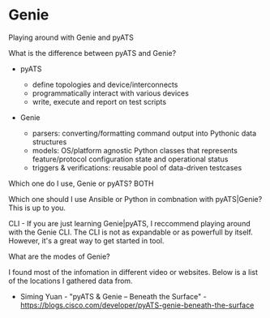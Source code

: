 # Genie
Playing around with Genie and pyATS

What is the difference between pyATS and Genie? 
- pyATS
    - define topologies and device/interconnects
    - programmatically interact with various devices
    - write, execute and report on test scripts

- Genie
    - parsers: converting/formatting command output into Pythonic data structures
    - models: OS/platform agnostic Python classes that represents feature/protocol configuration state and operational status
    - triggers & verifications: reusable pool of data-driven testcases

Which one do I use, Genie or pyATS?
BOTH

Which one should I use Ansible or Python in combnation with pyATS|Genie?
This is up to you.

CLI - If you are just learning Genie|pyATS, I reccommend playing around with the Genie CLI. The CLI is not as expandable or as powerfull by itself. However, it's a great way to get started in tool.

What are the modes of Genie?



I found most of the infomation in different video or websites. Below is a list of the locations I gathered data from.
- Siming Yuan - "pyATS & Genie – Beneath the Surface" - https://blogs.cisco.com/developer/pyATS-genie-beneath-the-surface
